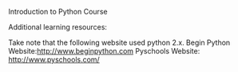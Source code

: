 Introduction to Python Course

Additional learning resources:

Take note that the following website used python 2.x. 
Begin Python Website:http://www.beginpython.com
Pyschools Website: http://www.pyschools.com/
